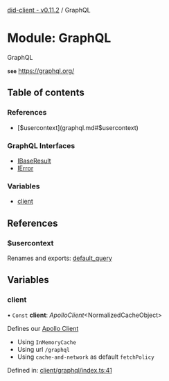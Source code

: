 [did-client - v0.11.2](../README.md) / GraphQL

# Module: GraphQL

GraphQL

**`see`** https://graphql.org/

## Table of contents

### References

- [$usercontext](graphql.md#$usercontext)

### GraphQL Interfaces

- [IBaseResult](../interfaces/graphql.ibaseresult.md)
- [IError](../interfaces/graphql.ierror.md)

### Variables

- [client](graphql.md#client)

## References

### $usercontext

Renames and exports: [default\_query](pages.md#default_query)

## Variables

### client

• `Const` **client**: *ApolloClient*<NormalizedCacheObject\>

Defines our [Apollo Client](https://www.apollographql.com/docs/react/)

* Using `InMemoryCache`
* Using url `/graphql`
* Using `cache-and-network` as default `fetchPolicy`

Defined in: [client/graphql/index.ts:41](https://github.com/Puzzlepart/did/blob/dev/client/graphql/index.ts#L41)
